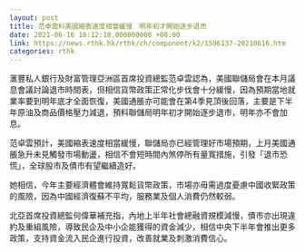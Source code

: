 ```yaml
---
layout: post
title: 范卓雲料美國縮表速度相當緩慢　明年初才開始逐步退市
date: 2021-06-16 16:12:18.000000000 +08:00
link: https://news.rthk.hk/rthk/ch/component/k2/1596137-20210616.htm
categories: rthk
---
```


滙豐私人銀行及財富管理亞洲區首席投資總監范卓雲認為，美國聯儲局會在本月議息會議討論退市時間表，但相信貨幣政策正常化步伐會十分緩慢，因為預期當地就業率要到明年底才全面恢復，美國通脹亦可能會在第4季見頂後回落，主要是下半年原油及商品價格壓力減退，預料聯儲局明年初才開始逐步退市，明年亦不會加息。

范卓雲預計，美國縮表速度相當緩慢，聯儲局亦已經管理好市場預期，上月美國通脹急升未見觸發市場動盪，相信不會短時間內煞停所有量寬措施，引發「退市恐慌」，全球股市及債市有望繼續造好。

她相信，今年主要經濟體會維持寬鬆貨幣政策，市場亦毋需過度憂慮中國收緊政策的風險，因為中國經濟復蘇不平均，服務業及個人消費仍然較弱。

北亞首席投資總監何偉華補充指，內地上半年社會總融資規模減慢，債市亦出現違約及重組風險，導致民企及中小企能獲得的資金減少，相信中央下半年會推出更多政策，支持資金流入民企進行投資，改善就業及刺激消費信心。
